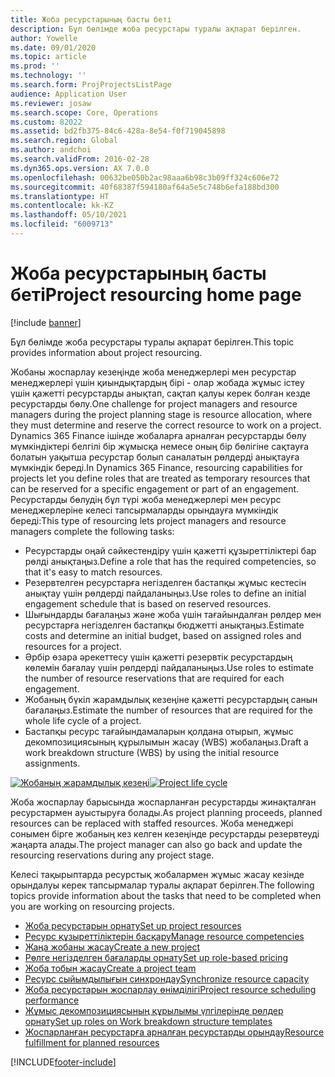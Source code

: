```yaml
---
title: Жоба ресурстарының басты беті
description: Бұл бөлімде жоба ресурстары туралы ақпарат берілген.
author: Yowelle
ms.date: 09/01/2020
ms.topic: article
ms.prod: ''
ms.technology: ''
ms.search.form: ProjProjectsListPage
audience: Application User
ms.reviewer: josaw
ms.search.scope: Core, Operations
ms.custom: 82022
ms.assetid: bd2fb375-84c6-428a-8e54-f0f719045898
ms.search.region: Global
ms.author: andchoi
ms.search.validFrom: 2016-02-28
ms.dyn365.ops.version: AX 7.0.0
ms.openlocfilehash: 00632be050b2ac98aaa6b98c3b09ff324c606e72
ms.sourcegitcommit: 40f68387f594180af64a5e5c748b6efa188bd300
ms.translationtype: HT
ms.contentlocale: kk-KZ
ms.lasthandoff: 05/10/2021
ms.locfileid: "6009713"
---
```

# <a name="project-resourcing-home-page"></a><span data-ttu-id="f04f7-103">Жоба ресурстарының басты беті</span><span class="sxs-lookup"><span data-stu-id="f04f7-103">Project resourcing home page</span></span>

[!include [banner](../includes/banner.md)]

<span data-ttu-id="f04f7-104">Бұл бөлімде жоба ресурстары туралы ақпарат берілген.</span><span class="sxs-lookup"><span data-stu-id="f04f7-104">This topic provides information about project resourcing.</span></span>

<span data-ttu-id="f04f7-105">Жобаны жоспарлау кезеңінде жоба менеджерлері мен ресурстар менеджерлері үшін қиындықтардың бірі - олар жобада жұмыс істеу үшін қажетті ресурстарды анықтап, сақтап қалуы керек болған кезде ресурстарды бөлу.</span><span class="sxs-lookup"><span data-stu-id="f04f7-105">One challenge for project managers and resource managers during the project planning stage is resource allocation, where they must determine and reserve the correct resource to work on a project.</span></span> <span data-ttu-id="f04f7-106">Dynamics 365 Finance ішінде жобаларға арналған ресурстарды бөлу мүмкіндіктері белгілі бір жұмысқа немесе оның бір бөлігіне сақтауға болатын уақытша ресурстар болып саналатын рөлдерді анықтауға мүмкіндік береді.</span><span class="sxs-lookup"><span data-stu-id="f04f7-106">In Dynamics 365 Finance, resourcing capabilities for projects let you define roles that are treated as temporary resources that can be reserved for a specific engagement or part of an engagement.</span></span> <span data-ttu-id="f04f7-107">Ресурстарды бөлудің бұл түрі жоба менеджерлері мен ресурс менеджерлеріне келесі тапсырмаларды орындауға мүмкіндік береді:</span><span class="sxs-lookup"><span data-stu-id="f04f7-107">This type of resourcing lets project managers and resource managers complete the following tasks:</span></span>

- <span data-ttu-id="f04f7-108">Ресурстарды оңай сәйкестендіру үшін қажетті құзыреттіліктері бар рөлді анықтаңыз.</span><span class="sxs-lookup"><span data-stu-id="f04f7-108">Define a role that has the required competencies, so that it's easy to match resources.</span></span>
- <span data-ttu-id="f04f7-109">Резервтелген ресурстарға негізделген бастапқы жұмыс кестесін анықтау үшін рөлдерді пайдаланыңыз.</span><span class="sxs-lookup"><span data-stu-id="f04f7-109">Use roles to define an initial engagement schedule that is based on reserved resources.</span></span>
- <span data-ttu-id="f04f7-110">Шығындарды бағалаңыз және жоба үшін тағайындалған рөлдер мен ресурстарға негізделген бастапқы бюджетті анықтаңыз.</span><span class="sxs-lookup"><span data-stu-id="f04f7-110">Estimate costs and determine an initial budget, based on assigned roles and resources for a project.</span></span>
- <span data-ttu-id="f04f7-111">Әрбір өзара әрекеттесу үшін қажетті резервтік ресурстардың көлемін бағалау үшін рөлдерді пайдаланыңыз.</span><span class="sxs-lookup"><span data-stu-id="f04f7-111">Use roles to estimate the number of resource reservations that are required for each engagement.</span></span>
- <span data-ttu-id="f04f7-112">Жобаның бүкіл жарамдылық кезеңіне қажетті ресурстардың санын бағалаңыз.</span><span class="sxs-lookup"><span data-stu-id="f04f7-112">Estimate the number of resources that are required for the whole life cycle of a project.</span></span>
- <span data-ttu-id="f04f7-113">Бастапқы ресурс тағайындамаларын қолдана отырып, жұмыс декомпозициясының құрылымын жасау (WBS) жобалаңыз.</span><span class="sxs-lookup"><span data-stu-id="f04f7-113">Draft a work breakdown structure (WBS) by using the initial resource assignments.</span></span>

<span data-ttu-id="f04f7-114">[![Жобаның жарамдылық кезеңі](./media/projectresourcing02-1024x812.jpg)](./media/projectresourcing02.jpg)</span><span class="sxs-lookup"><span data-stu-id="f04f7-114">[![Project life cycle](./media/projectresourcing02-1024x812.jpg)](./media/projectresourcing02.jpg)</span></span>

<span data-ttu-id="f04f7-115">Жоба жоспарлау барысында жоспарланған ресурстарды жинақталған ресурстармен ауыстыруға болады.</span><span class="sxs-lookup"><span data-stu-id="f04f7-115">As project planning proceeds, planned resources can be replaced with staffed resources.</span></span> <span data-ttu-id="f04f7-116">Жоба менеджері сонымен бірге жобаның кез келген кезеңінде ресурстарды резервтеуді жаңарта алады.</span><span class="sxs-lookup"><span data-stu-id="f04f7-116">The project manager can also go back and update the resourcing reservations during any project stage.</span></span>

<span data-ttu-id="f04f7-117">Келесі тақырыптарда ресурстық жобалармен жұмыс жасау кезінде орындалуы керек тапсырмалар туралы ақпарат берілген.</span><span class="sxs-lookup"><span data-stu-id="f04f7-117">The following topics provide information about the tasks that need to be completed when you are working on resourcing projects.</span></span>

- [<span data-ttu-id="f04f7-118">Жоба ресурстарын орнату</span><span class="sxs-lookup"><span data-stu-id="f04f7-118">Set up project resources</span></span>](set-up-project-resources.md)
- [<span data-ttu-id="f04f7-119">Ресурс құзыреттіліктерін басқару</span><span class="sxs-lookup"><span data-stu-id="f04f7-119">Manage resource competencies</span></span>](manage-resource-competencies.md)
- [<span data-ttu-id="f04f7-120">Жаңа жобаны жасау</span><span class="sxs-lookup"><span data-stu-id="f04f7-120">Create a new project</span></span>](create-new-project.md)
- [<span data-ttu-id="f04f7-121">Рөлге негізделген бағаларды орнату</span><span class="sxs-lookup"><span data-stu-id="f04f7-121">Set up role-based pricing</span></span>](set-up-role-based-pricing.md)
- [<span data-ttu-id="f04f7-122">Жоба тобын жасау</span><span class="sxs-lookup"><span data-stu-id="f04f7-122">Create a project team</span></span>](create-project-team.md)
- [<span data-ttu-id="f04f7-123">Ресурс сыйымдылығын синхрондау</span><span class="sxs-lookup"><span data-stu-id="f04f7-123">Synchronize resource capacity</span></span>](synchronize-resource-capacity.md)
- [<span data-ttu-id="f04f7-124">Жоба ресурстарын жоспарлау өнімділігі</span><span class="sxs-lookup"><span data-stu-id="f04f7-124">Project resource scheduling performance</span></span>](project-scheduling-performance.md)
- [<span data-ttu-id="f04f7-125">Жұмыс декомпозициясының құрылымы үлгілерінде рөлдер орнату</span><span class="sxs-lookup"><span data-stu-id="f04f7-125">Set up roles on Work breakdown structure templates</span></span>](set-up-roles-wbs-template.md)
- [<span data-ttu-id="f04f7-126">Жоспарланған ресурстарға арналған ресурстарды орындау</span><span class="sxs-lookup"><span data-stu-id="f04f7-126">Resource fulfillment for planned resources</span></span>](resource-fulfillment-planned-resources.md)


[!INCLUDE[footer-include](../includes/footer-banner.md)]